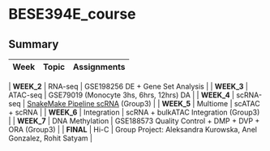 # BESE394E_course


## Summary 
|  Week      |    **Topic**     | **Assignments**                                                                                                              |
|:----------:|:----------------:|------------------------------------------------------------------------------------------------------------------------------|

| **WEEK_2** |     RNA-seq     | GSE198256 DE + Gene Set Analysis                                                                                              |
| **WEEK_3** |     ATAC-seq    | GSE79019 (Monocyte 3hs, 6hrs, 12hrs) DA                                                                                       |
| **WEEK_4** |    scRNA-seq    | [SnakeMake Pipeline scRNA](https://github.com/alkurowska/dea_seurat_Group3) (Group3)                                                                                               |
| **WEEK_5** |     Multiome    | scATAC + scRNA                                                                                                                |
| **WEEK_6** |   Integration   | scRNA + bulkATAC Integration  (Group3)                                                                                        |
| **WEEK_7** | DNA Methylation | GSE188573 Quality Control + DMP + DVP + ORA  (Group3)                                                                         |
| **FINAL**  |     Hi-C        | Group Project: Aleksandra Kurowska, Anel Gonzalez, Rohit Satyam                                                               |
